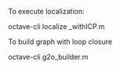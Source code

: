To execute localization:

octave-cli localize _withICP.m

To build  graph with loop closure 

octave-cli g2o_builder.m
